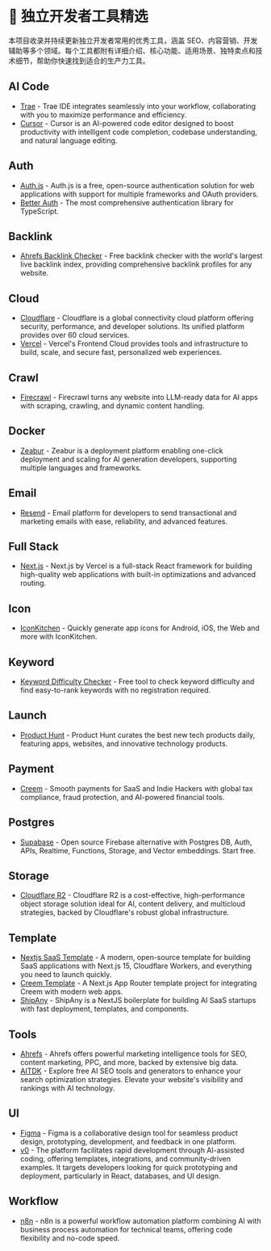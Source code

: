  # 🚀 独立开发者工具精选

本项目收录并持续更新独立开发者常用的优秀工具，涵盖 SEO、内容营销、开发辅助等多个领域。每个工具都附有详细介绍、核心功能、适用场景、独特卖点和技术细节，帮助你快速找到适合的生产力工具。

## AI Code
- [Trae](https://trae.ai/) - Trae IDE integrates seamlessly into your workflow, collaborating with you to maximize performance and efficiency.
- [Cursor](https://www.cursor.com/) - Cursor is an AI-powered code editor designed to boost productivity with intelligent code completion, codebase understanding, and natural language editing.

## Auth
- [Auth.js](https://authjs.dev/) - Auth.js is a free, open-source authentication solution for web applications with support for multiple frameworks and OAuth providers.
- [Better Auth](https://www.better-auth.com/) - The most comprehensive authentication library for TypeScript.

## Backlink
- [Ahrefs Backlink Checker](https://ahrefs.com/backlink-checker) - Free backlink checker with the world's largest live backlink index, providing comprehensive backlink profiles for any website.

## Cloud
- [Cloudflare](https://www.cloudflare.com) - Cloudflare is a global connectivity cloud platform offering security, performance, and developer solutions. Its unified platform provides over 60 cloud services.
- [Vercel](https://vercel.com) - Vercel's Frontend Cloud provides tools and infrastructure to build, scale, and secure fast, personalized web experiences.

## Crawl
- [Firecrawl](https://www.firecrawl.dev/) - Firecrawl turns any website into LLM-ready data for AI apps with scraping, crawling, and dynamic content handling.

## Docker
- [Zeabur](https://zeabur.com/) - Zeabur is a deployment platform enabling one-click deployment and scaling for AI generation developers, supporting multiple languages and frameworks.

## Email
- [Resend](https://resend.com/) - Email platform for developers to send transactional and marketing emails with ease, reliability, and advanced features.

## Full Stack
- [Next.js](https://nextjs.org) - Next.js by Vercel is a full-stack React framework for building high-quality web applications with built-in optimizations and advanced routing.

## Icon
- [IconKitchen](https://icon.kitchen/) - Quickly generate app icons for Android, iOS, the Web and more with IconKitchen.

## Keyword
- [Keyword Difficulty Checker](https://ahrefs.com/keyword-difficulty) - Free tool to check keyword difficulty and find easy-to-rank keywords with no registration required.

## Launch
- [Product Hunt](https://www.producthunt.com/) - Product Hunt curates the best new tech products daily, featuring apps, websites, and innovative technology products.

## Payment
- [Creem](https://www.creem.io/) - Smooth payments for SaaS and Indie Hackers with global tax compliance, fraud protection, and AI-powered financial tools.

## Postgres
- [Supabase](https://supabase.com/) - Open source Firebase alternative with Postgres DB, Auth, APIs, Realtime, Functions, Storage, and Vector embeddings. Start free.

## Storage
- [Cloudflare R2](https://www.cloudflare.com/developer-platform/products/r2/) - Cloudflare R2 is a cost-effective, high-performance object storage solution ideal for AI, content delivery, and multicloud strategies, backed by Cloudflare's robust global infrastructure.

## Template
- [Nextjs SaaS Template](https://github.com/LubomirGeorgiev/cloudflare-workers-nextjs-saas-template) - A modern, open-source template for building SaaS applications with Next.js 15, Cloudflare Workers, and everything you need to launch quickly.
- [Creem Template](https://github.com/armitage-labs/creem-template) - A Next.js App Router template project for integrating Creem with modern web apps.
- [ShipAny](https://shipany.ai/i/tmstack) - ShipAny is a NextJS boilerplate for building AI SaaS startups with fast deployment, templates, and components.

## Tools
- [Ahrefs](https://ahrefs.com/) - Ahrefs offers powerful marketing intelligence tools for SEO, content marketing, PPC, and more, backed by extensive big data.
- [AITDK](https://aitdk.com/) - Explore free AI SEO tools and generators to enhance your search optimization strategies. Elevate your website's visibility and rankings with AI technology.

## UI
- [Figma](https://www.figma.com/) - Figma is a collaborative design tool for seamless product design, prototyping, development, and feedback in one platform.
- [v0](https://v0.dev/) - The platform facilitates rapid development through AI-assisted coding, offering templates, integrations, and community-driven examples. It targets developers looking for quick prototyping and deployment, particularly in React, databases, and UI design.

## Workflow
- [n8n](https://n8n.io/) - n8n is a powerful workflow automation platform combining AI with business process automation for technical teams, offering code flexibility and no-code speed.
